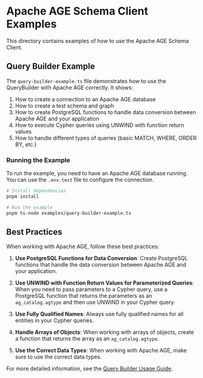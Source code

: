 # Apache AGE Schema Client Examples

This directory contains examples of how to use the Apache AGE Schema Client.

## Query Builder Example

The `query-builder-example.ts` file demonstrates how to use the QueryBuilder with Apache AGE correctly. It shows:

1. How to create a connection to an Apache AGE database
2. How to create a test schema and graph
3. How to create PostgreSQL functions to handle data conversion between Apache AGE and your application
4. How to execute Cypher queries using UNWIND with function return values
5. How to handle different types of queries (basic MATCH, WHERE, ORDER BY, etc.)

### Running the Example

To run the example, you need to have an Apache AGE database running. You can use the `.env.test` file to configure the connection.

```bash
# Install dependencies
pnpm install

# Run the example
pnpm ts-node examples/query-builder-example.ts
```

## Best Practices

When working with Apache AGE, follow these best practices:

1. **Use PostgreSQL Functions for Data Conversion**: Create PostgreSQL functions that handle the data conversion between Apache AGE and your application.

2. **Use UNWIND with Function Return Values for Parameterized Queries**: When you need to pass parameters to a Cypher query, use a PostgreSQL function that returns the parameters as an `ag_catalog.agtype` and then use UNWIND in your Cypher query.

3. **Use Fully Qualified Names**: Always use fully qualified names for all entities in your Cypher queries.

4. **Handle Arrays of Objects**: When working with arrays of objects, create a function that returns the array as an `ag_catalog.agtype`.

5. **Use the Correct Data Types**: When working with Apache AGE, make sure to use the correct data types.

For more detailed information, see the [Query Builder Usage Guide](../docs/query-builder-usage.md).
